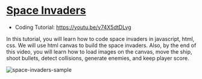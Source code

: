 # [Space Invaders](https://youtu.be/v74X5dtDLvg)
- Coding Tutorial: https://youtu.be/v74X5dtDLvg


In this tutorial, you will learn how to code space invaders in javascript, html, css. We will use html canvas to build the space invaders. Also, by the end of this video, you will learn how to load images on the canvas, move the ship, shoot bullets, detect collisions, generate enemies, and keep player score.

![space-invaders-sample](https://user-images.githubusercontent.com/78777681/211818433-f6e9ff60-bd17-4941-9a69-723e6bcc377b.png)
